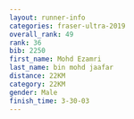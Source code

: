 ```yaml
---
layout: runner-info 
categories: fraser-ultra-2019 
overall_rank: 49
rank: 36
bib: 2250
first_name: Mohd Ezamri
last_name: bin mohd jaafar
distance: 22KM
category: 22KM
gender: Male
finish_time: 3-30-03
---
```


